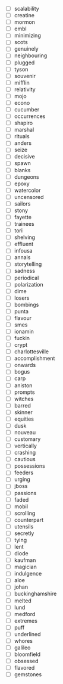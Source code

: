 - [ ] scalability
- [ ] creatine
- [ ] mormon
- [ ] embl
- [ ] minimizing
- [ ] scots
- [ ] genuinely
- [ ] neighbouring
- [ ] plugged
- [ ] tyson
- [ ] souvenir
- [ ] mifflin
- [ ] relativity
- [ ] mojo
- [ ] econo
- [ ] cucumber
- [ ] occurrences
- [ ] shapiro
- [ ] marshal
- [ ] rituals
- [ ] anders
- [ ] seize
- [ ] decisive
- [ ] spawn
- [ ] blanks
- [ ] dungeons
- [ ] epoxy
- [ ] watercolor
- [ ] uncensored
- [ ] sailors
- [ ] stony
- [ ] fayette
- [ ] trainees
- [ ] tori
- [ ] shelving
- [ ] effluent
- [ ] infousa
- [ ] annals
- [ ] storytelling
- [ ] sadness
- [ ] periodical
- [ ] polarization
- [ ] dime
- [ ] losers
- [ ] bombings
- [ ] punta
- [ ] flavour
- [ ] smes
- [ ] ionamin
- [ ] fuckin
- [ ] crypt
- [ ] charlottesville
- [ ] accomplishment
- [ ] onwards
- [ ] bogus
- [ ] carp
- [ ] aniston
- [ ] prompts
- [ ] witches
- [ ] barred
- [ ] skinner
- [ ] equities
- [ ] dusk
- [ ] nouveau
- [ ] customary
- [ ] vertically
- [ ] crashing
- [ ] cautious
- [ ] possessions
- [ ] feeders
- [ ] urging
- [ ] jboss
- [ ] passions
- [ ] faded
- [ ] mobil
- [ ] scrolling
- [ ] counterpart
- [ ] utensils
- [ ] secretly
- [ ] tying
- [ ] lent
- [ ] diode
- [ ] kaufman
- [ ] magician
- [ ] indulgence
- [ ] aloe
- [ ] johan
- [ ] buckinghamshire
- [ ] melted
- [ ] lund
- [ ] medford
- [ ] extremes
- [ ] puff
- [ ] underlined
- [ ] whores
- [ ] galileo
- [ ] bloomfield
- [ ] obsessed
- [ ] flavored
- [ ] gemstones
